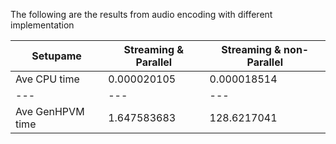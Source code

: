 The following are the results from audio encoding with different implementation

| Setupame | Streaming & Parallel | Streaming & non-Parallel|
|--------------|----------------------|-------------------------|
| Ave CPU time | 0.000020105 | 0.000018514 |
|---|---|---|
| Ave GenHPVM time | 1.647583683 | 128.6217041  |
